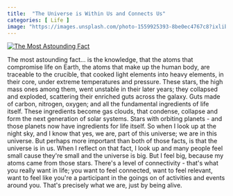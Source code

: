 ```yaml
---
title:  "The Universe is Within Us and Connects Us"
categories: [ Life ]
image: "https://images.unsplash.com/photo-1559925393-8be0ec4767c8?ixlib=rb-1.2.1&ixid=eyJhcHBfaWQiOjEyMDd9&auto=format&fit=crop&w=1351&q=80"
---
```


[![The Most Astounding Fact](https://img.youtube.com/vi/9D05ej8u-gU/0.jpg)](https://www.youtube.com/watch?v=9D05ej8u-gU "The Most Astounding Fact")

The most astounding fact... is the knowledge, that the atoms that compromise life on Earth, the atoms that make up the human body, are traceable to the crucible, that cooked light elements into heavy elements, in their core, under extreme temperatures and pressure.  These stars, the high mass ones among them, went unstable in their later years; they collapsed and exploded, scattering their enriched guts across the galaxy.  Guts made of carbon, nitrogen, oxygen; and all the fundamental ingredients of life itself.  These ingredients become gas clouds, that condense, collapse and form the next generation of solar systems.  Stars with orbiting planets - and those planets now have ingredients for life itself.  So when I look up at the night sky, and I know that yes, we are, part of this universe; we are in this universe.  But perhaps more important than both of those facts, is that the universe is in us. When I reflect on that fact, I look up and many people feel small cause they're small and the universe is big.  But I feel big, because my atoms came from those stars.  There's a level of connectivity - that's what you really want in life; you want to feel connected, want to feel relevant, want to feel like you're a participant in the goings on of activities and events around you.  That's precisely what we are, just by being alive.
